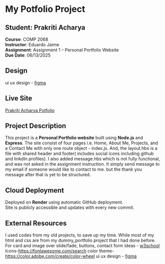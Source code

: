 # My Potfolio Project

## Student: Prakriti Acharya  
**Course**: COMP 2068  
**Instructor**: Eduardo Jaime  
**Assignment**: Assignment 1 – Personal Portfolio Website  
**Due Date**: 06/13/2025

## Design
ui ux design - [figma](https://www.figma.com/design/GGJ8GpUJpxR28rliCaJLtW/Potfolio?t=WHyraPLwcbWySkCZ-1) 

## Live Site  
[Prakriti Acharya Potfolio](https://comp2068jsframeworks-0abb.onrender.com)

## Project Description
This project is a **Personal Portfolio website** built using **Node.js** and **Express**. The site consist of four pages i.e. Home, About Me, Projects, and a Contact Me with only one route object - index.js. And, the layout.hbs is a file with shared header and footer( includes social icons including github and linkdIn profiles). I also added message.hbs which is not fully functional, and was not asked in the assignment instruction. It simply send message to my email if someone would like to contact to me. but the thank you message after that is yet to be structured.

##  Cloud Deployment
Deployed on **Render** using automatic GitHub deployment.  
Site is publicly accessible and updates with every new commit.

## External Resources
I used codes from my old projects, to save up my time. While most of my html and css are from my dummy_portfolio project that I had done before.
For card and image over slide/fade, buttons, contact form ideas - [w3school](https://www.w3schools.com/howto/default.asp)
Icons-https://fontawesome.com/search
color theme-https://color.adobe.com/create/color-wheel
ui ux design - [figma](https://www.figma.com/design/GGJ8GpUJpxR28rliCaJLtW/Potfolio?t=WHyraPLwcbWySkCZ-1)



